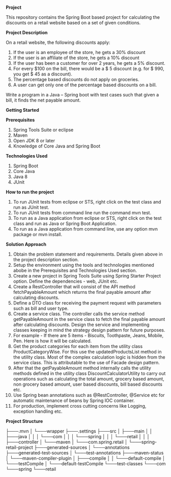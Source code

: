 **Project**

This repository contains the Spring Boot based project for calculating the discounts on a retail website based on a set of given conditions.

**Project Description**

On a retail website, the following discounts apply:
1.	If the user is an employee of the store, he gets a 30% discount
2.	If the user is an affiliate of the store, he gets a 10% discount
3.	If the user has been a customer for over 2 years, he gets a 5% discount.
4.	For every $100 on the bill, there would be a $ 5 discount (e.g. for $ 990, you get $ 45 as a discount).
5.	The percentage based discounts do not apply on groceries.
6.	A user can get only one of the percentage based discounts on a bill.

Write a program in a Java – Spring boot with test cases such that given a bill, it finds the net payable amount.

**Getting Started**

**Prerequisites**

1) Spring Tools Suite or eclipse
2) Maven
3) Open JDK 8 or later
4) Knowledge of Core Java and Spring Boot

**Technologies Used**

1) Spring Boot
2) Core Java
3) Java 8
4) JUnit

**How to run the project**

1) To run JUnit tests from eclipse or STS, right click on the test class and run as JUnit test.
2) To run JUnit tests from command line run the command mvn test.
3) To run as a Java application from eclipse or STS, right click on the test class and run as Java or Spring Boot Application.
4) To run as a Java application from command line, use any option mvn package or mvn install.

**Solution Approach**

1) Obtain the problem statement and requirements. Details given above in the project description section.
2) Setup the environment using the tools and technologies mentioned abobe in the Prerequisites and Technologies Used section.
3) Create a new project in Spring Tools Suite using Spring Starter Project option. Define the dependencies - web, JUnit etc.
4) Create a RestController that will consist of the API method fetchPayableAmount which returns the final payable amount after calculating discounts.
5) Define a DTO class for receiving the payment request with parameters such as bill and user type.
6) Create a service class. The controller calls the service method getPayableAmount in the service class to fetch the final payable amount after calculating discounts. Design the service and implementing classes keeping in mind the strategy design pattern for future purposes.
7) For example - If there are 5 items - Biscuits, Toothpaste, Jeans, Mobile, Pen. Here is how it will be calculated.
8) Get the product categories for each item from the utility class ProductCategoryWise. For this use the updatedProductsList method in the utility class. Most of the complex calculation logic is hidden from the service class. This is attributable to the use of Facade design pattern.
9) After that the getPayableAmount method internally calls the utility methods defined in the utility class DiscountCalculatorUtility to carry out operations such as calculating the total amount, grocery based amount, non grocery based amount, user based discounts, bill based discounts etc.
10) Use Spring bean annotations such as @RestController, @Service etc for automatic maintenance of beans by Spring IOC container.
11) For production, implement cross cutting concerns like Logging, exception handling etc.

**Project Structure**

├───.mvn
│   └───wrapper
├───.settings
├───src
│   ├───main
│   │   ├───java
│   │   │   └───com
│   │   │       └───spring
│   │   │           └───retail
│   │   │               ├───controller
    │       └───maven
    │           └───com.spring.retail
    │               └───spring-retail-project
    ├───generated-sources
    │   └───annotations
    ├───generated-test-sources
    │   └───test-annotations
    ├───maven-status
    │   └───maven-compiler-plugin
    │       ├───compile
    │       │   └───default-compile
    │       └───testCompile
    │           └───default-testCompile
    └───test-classes
        └───com
            └───spring
                └───retail
